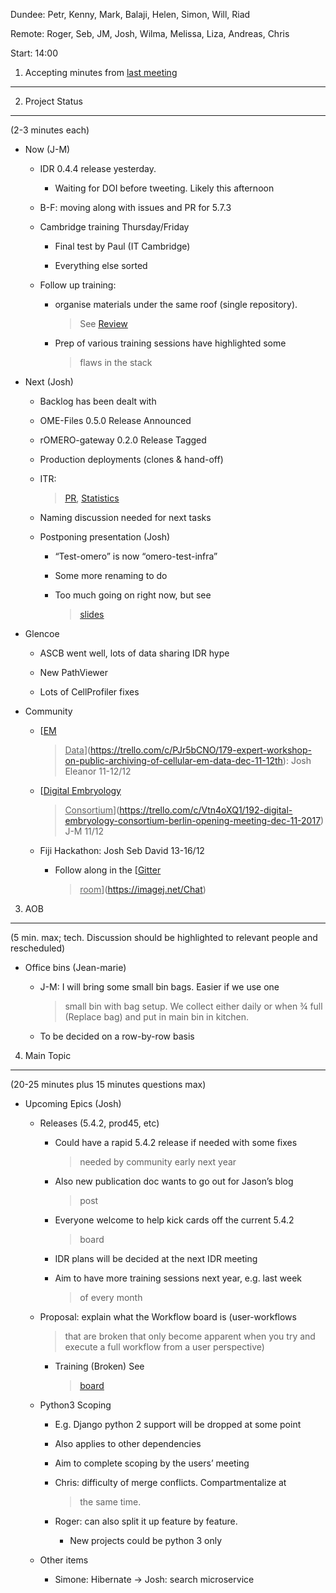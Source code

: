 Dundee: Petr, Kenny, Mark, Balaji, Helen, Simon, Will, Riad

Remote: Roger, Seb, JM, Josh, Wilma, Melissa, Liza, Andreas, Chris

Start: 14:00

1. Accepting minutes from [<u>last meeting</u>](https://docs.google.com/document/d/1os36moToB_p9GyXm45GTdn-p5cqPpa_12bFU-R8UCJ0/edit)
-------------------------------------------------------------------------------------------------------------------------------------

2. Project Status
-----------------

(2-3 minutes each)

-   Now (J-M)

    -   IDR 0.4.4 release yesterday.

        -   Waiting for DOI before tweeting. Likely this afternoon

    -   B-F: moving along with issues and PR for 5.7.3

    -   Cambridge training Thursday/Friday

        -   Final test by Paul (IT Cambridge)

        -   Everything else sorted

    -   Follow up training:

        -   organise materials under the same roof (single repository).
            > See
            > [<u>Review</u>](https://docs.google.com/document/d/1tYT1J7Z7KWXq6zKWL8px2lI8KID6AUsl4sW5hlxJmLY/edit)

        -   Prep of various training sessions have highlighted some
            > flaws in the stack

-   Next (Josh)

    -   Backlog has been dealt with

    -   OME-Files 0.5.0 Release Announced

    -   rOMERO-gateway 0.2.0 Release Tagged

    -   Production deployments (clones & hand-off)

    -   ITR:
        > [<u>PR</u>](https://github.com/IDR/idr.openmicroscopy.org/pull/25),
        > [<u>Statistics</u>](https://docs.google.com/spreadsheets/d/1nW6UyWFBfdOt8YIIkX-H4CACZ__eO727CiMKIEnl9v0/edit#gid=1645393117)

    -   Naming discussion needed for next tasks

    -   Postponing presentation (Josh)

        -   “Test-omero” is now “omero-test-infra”

        -   Some more renaming to do

        -   Too much going on right now, but see
            > [<u>slides</u>](https://docs.google.com/presentation/d/105Ch3IaBy3IDuifVdQOZe314sttcLSbWUrRKy4E0q-c/edit#slide=id.g2a2d566669_0_59)

-   Glencoe

    -   ASCB went well, lots of data sharing IDR hype

    -   New PathViewer

    -   Lots of CellProfiler fixes

-   Community

    -   [<u>EM
        > Data</u>](https://trello.com/c/PJr5bCNO/179-expert-workshop-on-public-archiving-of-cellular-em-data-dec-11-12th):
        > Josh Eleanor 11-12/12

    -   [<u>Digital Embryology
        > Consortium</u>](https://trello.com/c/Vtn4oXQ1/192-digital-embryology-consortium-berlin-opening-meeting-dec-11-2017)
        > J-M 11/12

    -   Fiji Hackathon: Josh Seb David 13-16/12

        -   Follow along in the [<u>Gitter
            > room</u>](https://imagej.net/Chat)

3. AOB
------

(5 min. max; tech. Discussion should be highlighted to relevant people
and rescheduled)

-   Office bins (Jean-marie)

    -   J-M: I will bring some small bin bags. Easier if we use one
        > small bin with bag setup. We collect either daily or when ¾
        > full (Replace bag) and put in main bin in kitchen.

    -   To be decided on a row-by-row basis

4. Main Topic
-------------

(20-25 minutes plus 15 minutes questions max)

-   Upcoming Epics (Josh)

    -   Releases (5.4.2, prod45, etc)

        -   Could have a rapid 5.4.2 release if needed with some fixes
            > needed by community early next year

        -   Also new publication doc wants to go out for Jason’s blog
            > post

        -   Everyone welcome to help kick cards off the current 5.4.2
            > board

        -   IDR plans will be decided at the next IDR meeting

        -   Aim to have more training sessions next year, e.g. last week
            > of every month

    -   Proposal: explain what the Workflow board is (user-workflows
        > that are broken that only become apparent when you try and
        > execute a full workflow from a user perspective)

        -   Training (Broken) See
            > [<u>board</u>](https://trello.com/b/vG6RVrf1/workflows)

    -   Python3 Scoping

        -   E.g. Django python 2 support will be dropped at some point

        -   Also applies to other dependencies

        -   Aim to complete scoping by the users’ meeting

        -   Chris: difficulty of merge conflicts. Compartmentalize at
            > the same time.

        -   Roger: can also split it up feature by feature.

            -   New projects could be python 3 only

    -   Other items

        -   Simone: Hibernate → Josh: search microservice

